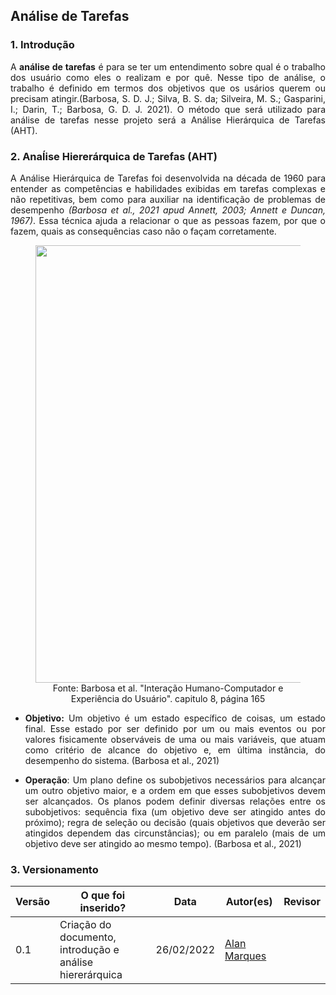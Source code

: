 ## Análise de Tarefas

### 1. Introdução
<p align="justify">
  A <b>análise de tarefas</b> é para se ter um entendimento sobre qual é o trabalho dos usuário como eles o realizam e por quê. Nesse tipo de análise, o trabalho é definido em termos dos objetivos que os usários querem ou precisam atingir.(Barbosa, S. D. J.; Silva, B. S. da; Silveira, M. S.; Gasparini, I.; Darin, T.; Barbosa, G. D. J. 2021). O método que será utilizado para análise de tarefas nesse projeto será a Análise Hierárquica de Tarefas (AHT).
</p>

### 2. Anaĺise Hiererárquica de Tarefas (AHT)
<p align="justify">
A Análise Hierárquica de Tarefas foi desenvolvida na década
de 1960 para entender as competências e habilidades exibidas em tarefas complexas e não repetitivas,
bem como para auxiliar na identificação de problemas de desempenho <i>(Barbosa et al., 2021 apud Annett, 2003; Annett e Duncan,
1967)</i>. Essa técnica ajuda a relacionar o que as pessoas fazem, por que o fazem, quais as consequências caso não o façam corretamente.
</p>
<figure align='center' >
  <img  src="./assets/imagens/elementosHTA.png" width="700px">
  <br>
  <figcaption>Fonte: Barbosa et al. "Interação Humano-Computador e Experiência do Usuário". capitulo 8, página 165</a></figcaption>
</figure>
<p align="justify">
 <ul>
    <li align="justify">
      <b>Objetivo:</b> Um objetivo é um estado específico de coisas, um estado final. Esse estado por ser definido por um ou mais eventos ou por valores fisicamente observáveis de uma ou mais variáveis, que atuam como critério de alcance do objetivo e, em última instância, do desempenho do sistema. (Barbosa et al., 2021)
    </li>
 </ul>
 <ul>
    <li align="justify">
      <b>Operação</b>: Um plano define os subobjetivos necessários para alcançar um outro objetivo maior, e a ordem em que esses subobjetivos devem ser alcançados. Os planos podem definir diversas relações entre os subobjetivos: sequência fixa
      (um objetivo deve ser atingido antes do próximo); regra de seleção ou decisão (quais objetivos que deverão
      ser atingidos dependem das circunstâncias); ou em paralelo (mais de um objetivo deve ser atingido ao
      mesmo tempo). (Barbosa et al., 2021)
    </li>
 </ul>
</p>

### 3. Versionamento 
Versão |  O que foi inserido? | Data | Autor(es)| Revisor
---- |----- | ---- | ---- | ----
0.1 | Criação do documento, introdução e análise hiererárquica |26/02/2022| [Alan Marques](https://github.com/alan-ms) |